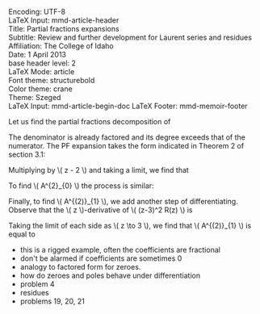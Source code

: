 Encoding:           UTF-8  
LaTeX Input:        mmd-article-header  
Title:              Partial fractions expansions  
Subtitle:           Review and further development for Laurent series and residues
Affiliation:        The College of Idaho  
Date:               1 April 2013  
base header level:  2  
LaTeX Mode:         article  
Font theme:         structurebold  
Color theme:        crane  
Theme:              Szeged  
LaTeX Input:        mmd-article-begin-doc 
LaTeX Footer:       mmd-memoir-footer 

Let us find the partial fractions decomposition of 
<!-- \[
R(z) = \frac{z^2 + 4}{(z-2)(z-3)^2}.
\] -->
The denominator is already factored and its degree exceeds that of the numerator. The PF expansion takes the form indicated in Theorem 2 of section 3.1:
<!-- \[
\frac{z^2 + 4}{(z-2)(z-3)^2} = \frac{A^{(1)}_{0}}{z-2} + \frac{A^{(2)}_{0}}{(z - 3)^2} + \frac{A^{(2)}_{1}}{z - 3}
\]
 -->
Multiplying by \\( z - 2 \\) and taking a limit, we find that
<!-- \[
A^{(1)}_{0} = \lim_{z \to 2} (z - 2) R(z) = 8.
\] -->
To find \\( A^{2}_{0} \\) the process is similar:
<!-- \[
A^{(2)}_0 = \lim_{z \to 3} (z - 3)^2 R(z) = 13.
\] -->
Finally, to find \\( A^{(2)}_{1} \\), we add another step of differentiating. Observe that the \\( z \\)-derivative of \\( (z-3)^2 R(z) \\) is
<!-- \[
\frac{d}{dz} \left( (z-3)^2 R(z) \right) = \frac{d}{dz} \left( \frac{A^{(1)}_{0} (z-3)^2}{z-2} \right) + A^{(2)}_{1}}.
\] -->
Taking the limit of each side as \\( z \to 3 \\), we find that \\( A^{(2)}_{1} \\) is equal to
<!-- \[
\lim_{z \to 3} \frac{2z(z-2) - (z^2 + 4)}{(z-2)^2} = \frac{2 \cdot 3 \cdot 1 - 13}{1^2} = -7.
\] -->

- this is a rigged example, often the coefficients are fractional
- don't be alarmed if coefficients are sometimes 0
- analogy to factored form for zeroes.
- how do zeroes and poles behave under differentiation
- problem 4 
- residues
- problems 19, 20, 21
